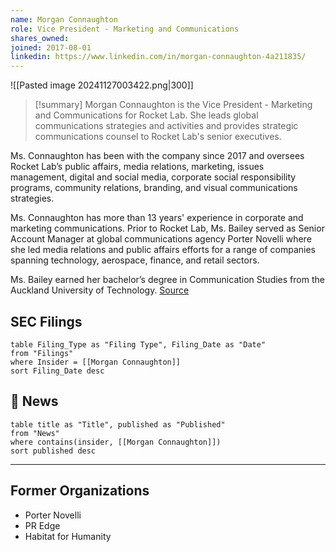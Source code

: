 ```yaml
---
name: Morgan Connaughton
role: Vice President - Marketing and Communications
shares_owned: 
joined: 2017-08-01
linkedin: https://www.linkedin.com/in/morgan-connaughton-4a211835/
---
```


![[Pasted image 20241127003422.png|300]]

>[!summary]
Morgan Connaughton is the Vice President - Marketing and Communications for Rocket Lab. She leads global communications strategies and activities and provides strategic communications counsel to Rocket Lab's senior executives. 
>
Ms. Connaughton has been with the company since 2017 and oversees Rocket Lab’s public affairs, media relations, marketing, issues management, digital and social media, corporate social responsibility programs, community relations, branding, and visual communications strategies.  
>
Ms. Connaughton has more than 13 years' experience in corporate and marketing communications. Prior to Rocket Lab, Ms. Bailey served as Senior Account Manager at global communications agency Porter Novelli where she led media relations and public affairs efforts for a range of companies spanning technology, aerospace, finance, and retail sectors.  
>
Ms. Bailey earned her bachelor’s degree in Communication Studies from the Auckland University of Technology.
[Source](https://www.rocketlabusa.com/about/team/)


## SEC Filings
```dataview
table Filing_Type as "Filing Type", Filing_Date as "Date"
from "Filings"
where Insider = [[Morgan Connaughton]]
sort Filing_Date desc
```

## 📰 News
```dataview
table title as "Title", published as "Published"
from "News"
where contains(insider, [[Morgan Connaughton]])
sort published desc
```

---
## Former Organizations

-  Porter Novelli
-  PR Edge
-  Habitat for Humanity 